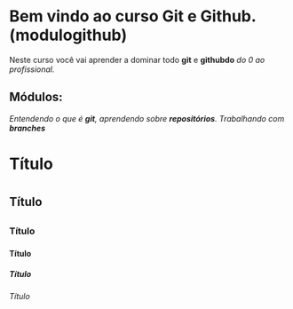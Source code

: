 # Bem vindo ao curso Git e Github.(modulogithub)
Neste curso você vai aprender a dominar todo **git** e **githubdo** _do 0 ao profissional._

## Módulos:
_Entendendo o que é **git**, aprendendo sobre **repositórios**. Trabalhando com **branches**_

# Título <h1>
## Título <h2>
### Título <h3>
#### Título <h4>
##### Título <h5>
###### Título <h6>